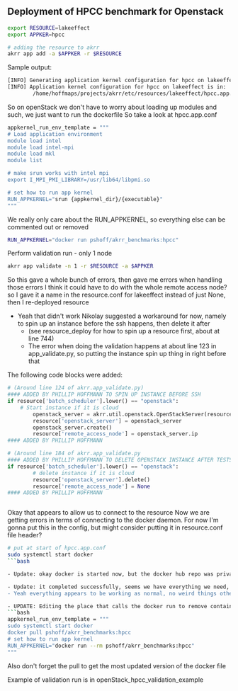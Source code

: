 ## Deployment of HPCC benchmark for Openstack

```bash
export RESOURCE=lakeeffect
export APPKER=hpcc

# adding the resource to akrr
akrr app add -a $APPKER -r $RESOURCE

```
Sample output:
```bash
[INFO] Generating application kernel configuration for hpcc on lakeeffect
[INFO] Application kernel configuration for hpcc on lakeeffect is in: 
        /home/hoffmaps/projects/akrr/etc/resources/lakeeffect/hpcc.app.conf
```
So on openStack we don't have to worry about loading up modules and such, we just want to run the dockerfile
So take a look at hpcc.app.conf
```bash
appkernel_run_env_template = """
# Load application environment
module load intel
module load intel-mpi
module load mkl
module list

# make srun works with intel mpi
export I_MPI_PMI_LIBRARY=/usr/lib64/libpmi.so

# set how to run app kernel
RUN_APPKERNEL="srun {appkernel_dir}/{executable}"
"""

```
We really only care about the RUN_APPKERNEL, so everything else can be commented out or removed
```bash
RUN_APPKERNEL="docker run pshoff/akrr_benchmarks:hpcc"
```

Perform validation run - only 1 node
```bash
akrr app validate -n 1 -r $RESOURCE -a $APPKER 
```
So this gave a whole bunch of errors, then gave me errors when handling those errors
I think it could have to do with the whole remote access node? so I gave it a name in the resource.conf for lakeeffect instead of just None, then I re-deployed resource
- Yeah that didn't work
Nikolay suggested a workaround for now, namely to spin up an instance before the ssh happens, then delete it after
	- (see resource_deploy for how to spin up a resource first, about at line 744)
	- The error when doing the validation happens at about line 123 in app_validate.py, so putting the instance spin up thing in right before that

The following code blocks were added:
```python
# (Around line 124 of akrr.app_validate.py)
#### ADDED BY PHILLIP HOFFMANN TO SPIN UP INSTANCE BEFORE SSH        
if resource['batch_scheduler'].lower() == "openstack":
	# Start instance if it is cloud
        openstack_server = akrr.util.openstack.OpenStackServer(resource=resource)
        resource['openstack_server'] = openstack_server
        openstack_server.create()
        resource['remote_access_node'] = openstack_server.ip
#### ADDED BY PHILLIP HOFFMANN

# (Around line 184 of akrr.app_validate.py
#### ADDED BY PHILLIP HOFFMANN TO DELETE OPENSTACK INSTANCE AFTER TESTS
if resource['batch_scheduler'].lower() == "openstack":
        # delete instance if it is cloud
        resource['openstack_server'].delete()
        resource['remote_access_node'] = None
#### ADDED BY PHILLIP HOFFMANN



```
Okay that appears to allow us to connect to the resource
Now we are getting errors in terms of connecting to the docker daemon.
For now I'm gonna put this in the config, but might consider putting it in resource.conf file header?
```bash
# put at start of hpcc.app.conf
sudo systemctl start docker
```bash

- Update: okay docker is started now, but the docker hub repo was private so I made it public to see if at least the docker thing works

- Update: it completed successfully, seems we have everything we need, I'll check it all over again tomorrow, but it appears hpcc works
- Yeah everything appears to be working as normal, no weird things other than a logging error, but I don't think that really affects anything

- UPDATE: Editing the place that calls the docker run to remove container on exit, so the hpcc.app.conf is now this:
```bash
appkernel_run_env_template = """
sudo systemctl start docker
docker pull pshoff/akrr_benchmarks:hpcc
# set how to run app kernel
RUN_APPKERNEL="docker run --rm pshoff/akrr_benchmarks:hpcc"
"""
```
Also don't forget the pull to get the most updated version of the docker file

Example of validation run is in openStack\_hpcc\_validation\_example


